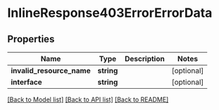 # InlineResponse403ErrorErrorData

## Properties
Name | Type | Description | Notes
------------ | ------------- | ------------- | -------------
**invalid_resource_name** | **string** |  | [optional] 
**interface** | **string** |  | [optional] 

[[Back to Model list]](../../README.md#documentation-for-models) [[Back to API list]](../../README.md#documentation-for-api-endpoints) [[Back to README]](../../README.md)

